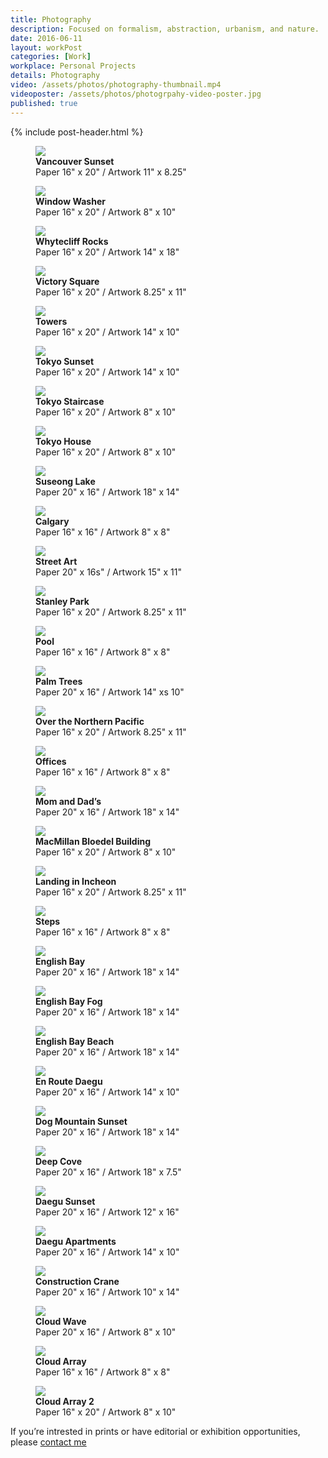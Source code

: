 ```yaml
---
title: Photography
description: Focused on formalism, abstraction, urbanism, and nature.
date: 2016-06-11
layout: workPost
categories: [Work]
workplace: Personal Projects
details: Photography
video: /assets/photos/photography-thumbnail.mp4
videoposter: /assets/photos/photogrpahy-video-poster.jpg
published: true
---
```


<div class="mw-1024  u-mar-auto  u-mar-b05">
    {% include post-header.html %}
</div>

<div class="mw-1024  u-mar-auto">
    <div class="Grid  Grid--withGutters  Grid--alignMiddle">
        <div class="Grid-cell  u-size1of2">
            <figure class="u-mar-b02">
                <img src="/assets/photos/yaletown-sunset-framed.jpg"/>
                <figcaption><strong>Vancouver Sunset</strong><br>Paper 16" x 20" / Artwork 11" x 8.25"</figcaption>
            </figure>
        </div>
        <div class="Grid-cell  u-size1of2">
            <figure class="u-mar-b02">
                <img src="/assets/photos/window-washer-framed.jpg"/>
                <figcaption><strong>Window Washer</strong><br>Paper 16" x 20" / Artwork 8" x 10"</figcaption>
            </figure>
        </div>
        <div class="Grid-cell  u-size1of2">
            <figure class="u-mar-b02">
                <img src="/assets/photos/whytecliff-rocks-framed.jpg"/>
                <figcaption><strong>Whytecliff Rocks</strong><br>Paper 16" x 20" / Artwork 14" x 18"</figcaption>
            </figure>
        </div>
        <div class="Grid-cell  u-size1of2">
            <figure class="u-mar-b02">
                <img src="/assets/photos/victory-square-framed.jpg"/>
                <figcaption><strong>Victory Square</strong><br>Paper 16" x 20" / Artwork 8.25" x 11"</figcaption>
            </figure>
        </div>
        <div class="Grid-cell  u-size1of2">
            <figure class="u-mar-b02">
                <img src="/assets/photos/towers-framed.jpg"/>
                <figcaption><strong>Towers</strong><br>Paper 16" x 20" / Artwork 14" x 10"</figcaption>
            </figure>
        </div>
        <div class="Grid-cell  u-size1of2">
            <figure class="u-mar-b02">
                <img src="/assets/photos/tokyo-sunset-framed.jpg"/>
                <figcaption><strong>Tokyo Sunset</strong><br>Paper 16" x 20" / Artwork 14" x 10"</figcaption>
            </figure>
        </div>
        <div class="Grid-cell  u-size1of2">
            <figure class="u-mar-b02">
                <img src="/assets/photos/tokyo-staircase-framed.jpg"/>
                <figcaption><strong>Tokyo Staircase</strong><br>Paper 16" x 20" / Artwork 8" x 10"</figcaption>
            </figure>
        </div>
        <div class="Grid-cell  u-size1of2">
            <figure class="u-mar-b02">
                <img src="/assets/photos/tokyo-house-framed.jpg"/>
                <figcaption><strong>Tokyo House</strong><br>Paper 16" x 20" / Artwork 8" x 10"</figcaption>
            </figure>
        </div>
        <div class="Grid-cell  u-size1of2">
            <figure class="u-mar-b02">
                <img src="/assets/photos/suseong-lake-framed.jpg"/>
                <figcaption><strong>Suseong Lake</strong><br>Paper 20" x 16" / Artwork 18" x 14"</figcaption>
            </figure>
        </div>
        <div class="Grid-cell  u-size1of2">
            <figure class="u-mar-b02">
                <img src="/assets/photos/suburbs-of-calgary-framed.jpg"/>
                <figcaption><strong>Calgary</strong><br>Paper 16" x 16" / Artwork 8" x 8"</figcaption>
            </figure>
        </div>
        <div class="Grid-cell  u-size1of2">
            <figure class="u-mar-b02">
                <img src="/assets/photos/street-art-framed.jpg"/>
                <figcaption><strong>Street Art</strong><br>Paper 20" x 16s" / Artwork 15" x 11"</figcaption>
            </figure>
        </div>
        <div class="Grid-cell  u-size1of2">
            <figure class="u-mar-b02">
                <img src="/assets/photos/stanley-park-framed.jpg"/>
                <figcaption><strong>Stanley Park</strong><br>Paper 16" x 20" / Artwork 8.25" x 11"</figcaption>
            </figure>
        </div>
        <div class="Grid-cell  u-size1of2">
            <figure class="u-mar-b02">
                <img src="/assets/photos/pool-framed.jpg"/>
                <figcaption><strong>Pool</strong><br>Paper 16" x 16" / Artwork 8" x 8"</figcaption>
            </figure>
        </div>
        <div class="Grid-cell  u-size1of2">
            <figure class="u-mar-b02">
                <img src="/assets/photos/palm-trees-framed.jpg"/>
                <figcaption><strong>Palm Trees</strong><br>Paper 20" x 16" / Artwork 14" xs 10"</figcaption>
            </figure>
        </div>
        <div class="Grid-cell  u-size1of2">
            <figure class="u-mar-b02">
                <img src="/assets/photos/over-the-northern-pacific-framed.jpg"/>
                <figcaption><strong>Over the Northern Pacific</strong><br>Paper 16" x 20" / Artwork 8.25" x 11"</figcaption>
            </figure>
        </div>
        <div class="Grid-cell  u-size1of2">
            <figure class="u-mar-b02">
                <img src="/assets/photos/offices-framed.jpg"/>
                <figcaption><strong>Offices</strong><br>Paper 16" x 16" / Artwork 8" x 8"</figcaption>
            </figure>
        </div>
        <div class="Grid-cell  u-size1of2">
            <figure class="u-mar-b02">
                <img src="/assets/photos/mom-and-dads-framed.jpg"/>
                <figcaption><strong>Mom and Dad’s</strong><br>Paper 20" x 16" / Artwork 18" x 14"</figcaption>
            </figure>
        </div>
        <div class="Grid-cell  u-size1of2">
            <figure class="u-mar-b02">
                <img src="/assets/photos/macmillan-bloedel-building-framed.jpg"/>
                <figcaption><strong>MacMillan Bloedel Building</strong><br>Paper 16" x 20" / Artwork 8" x 10"</figcaption>
            </figure>
        </div>
        <div class="Grid-cell  u-size1of2">
            <figure class="u-mar-b02">
                <img src="/assets/photos/landing-incheon-framed.jpg"/>
                <figcaption><strong>Landing in Incheon</strong><br>Paper 16" x 20" / Artwork 8.25" x 11"</figcaption>
            </figure>
        </div>
        <div class="Grid-cell  u-size1of2">
            <figure class="u-mar-b02">
                <img src="/assets/photos/gallery-steps-framed.jpg"/>
                <figcaption><strong>Steps</strong><br>Paper 16" x 16" / Artwork 8" x 8"</figcaption>
            </figure>
        </div>
        <div class="Grid-cell  u-size1of2">
            <figure class="u-mar-b02">
                <img src="/assets/photos/english-bay-framed.jpg"/>
                <figcaption><strong>English Bay</strong><br>Paper 20" x 16" / Artwork 18" x 14"</figcaption>
            </figure>
        </div>
        <div class="Grid-cell  u-size1of2">
            <figure class="u-mar-b02">
                <img src="/assets/photos/english-bay-fog-framed.jpg"/>
                <figcaption><strong>English Bay Fog</strong><br>Paper 20" x 16" / Artwork 18" x 14"</figcaption>
            </figure>
        </div>
        <div class="Grid-cell  u-size1of2">
            <figure class="u-mar-b02">
                <img src="/assets/photos/english-bay-beach-framed.jpg"/>
                <figcaption><strong>English Bay Beach</strong><br>Paper 20" x 16" / Artwork 18" x 14"</figcaption>
            </figure>
        </div>
        <div class="Grid-cell  u-size1of2">
            <figure class="u-mar-b02">
                <img src="/assets/photos/en-route-daegu-framed.jpg"/>
                <figcaption><strong>En Route Daegu</strong><br>Paper 20" x 16" / Artwork 14" x 10"</figcaption>
            </figure>
        </div>
        <div class="Grid-cell  u-size1of2">
            <figure class="u-mar-b02">
                <img src="/assets/photos/dog-mountain-sunset-framed.jpg"/>
                <figcaption><strong>Dog Mountain Sunset</strong><br>Paper 20" x 16" / Artwork 18" x 14"</figcaption>
            </figure>
        </div>
        <div class="Grid-cell  u-size1of2">
            <figure class="u-mar-b02">
                <img src="/assets/photos/deep-cove-framed.jpg"/>
                <figcaption><strong>Deep Cove</strong><br>Paper 20" x 16" / Artwork 18" x 7.5"</figcaption>
            </figure>
        </div>
        <div class="Grid-cell  u-size1of2">
            <figure class="u-mar-b02">
                <img src="/assets/photos/daegu-sunset-framed.jpg"/>
                <figcaption><strong>Daegu Sunset</strong><br>Paper 20" x 16" / Artwork 12" x 16"</figcaption>
            </figure>
        </div>
        <div class="Grid-cell  u-size1of2">
            <figure class="u-mar-b02">
                <img src="/assets/photos/daegu-apartments-framed.jpg"/>
                <figcaption><strong>Daegu Apartments</strong><br>Paper 20" x 16" / Artwork 14" x 10"</figcaption>
            </figure>
        </div>
        <div class="Grid-cell  u-size1of2">
            <figure class="u-mar-b02">
                <img src="/assets/photos/construction-crane-framed.jpg"/>
                <figcaption><strong>Construction Crane</strong><br>Paper 20" x 16" / Artwork 10" x 14"</figcaption>
            </figure>
        </div>
        <div class="Grid-cell  u-size1of2">
            <figure class="u-mar-b02">
                <img src="/assets/photos/cloud-wave-framed.jpg"/>
                <figcaption><strong>Cloud Wave</strong><br>Paper 20" x 16" / Artwork 8" x 10"</figcaption>
            </figure>
        </div>
        <div class="Grid-cell  u-size1of2">
            <figure class="u-mar-b02">
                <img src="/assets/photos/cloud-array-framed.jpg"/>
                <figcaption><strong>Cloud Array</strong><br>Paper 16" x 16" / Artwork 8" x 8"</figcaption>
            </figure>
        </div>
        <div class="Grid-cell  u-size1of2">
            <figure class="u-mar-b02">
                <img src="/assets/photos/cloud-array-2-framed.jpg"/>
                <figcaption><strong>Cloud Array 2</strong><br>Paper 16" x 20" / Artwork 8" x 10"</figcaption>
            </figure>
        </div>
    </div>
    <p class="u-textAlign-center  u-pad-b02  u-mar-t05  u-mar-b05">If you’re intrested in prints or have editorial or exhibition opportunities, please <a href="mailto:almjustin@gmail.com" target="_blank">contact me</a></p>
</div>